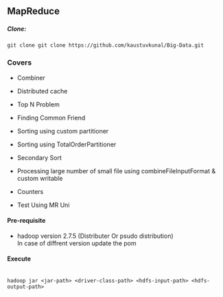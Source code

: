 ## MapReduce  

##### Clone:
`git clone git clone https://github.com/kaustuvkunal/Big-Data.git`


### Covers

- Combiner
- Distributed cache
- Top N Problem
- Finding Common Friend
- Sorting using custom partitioner
- Sorting using TotalOrderPartitioner
- Secondary Sort
- Processing large number of small file using combineFileInputFormat & custom writable
- Counters

- Test Using MR Uni


####  Pre-requisite

 -  hadoop version 2.7.5 (Distributer Or psudo distribution)
 </br> In case of diffrent version update the pom 

####  Execute
</br>`hadoop jar <jar-path> <driver-class-path> <hdfs-input-path> <hdfs-output-path>`

 
